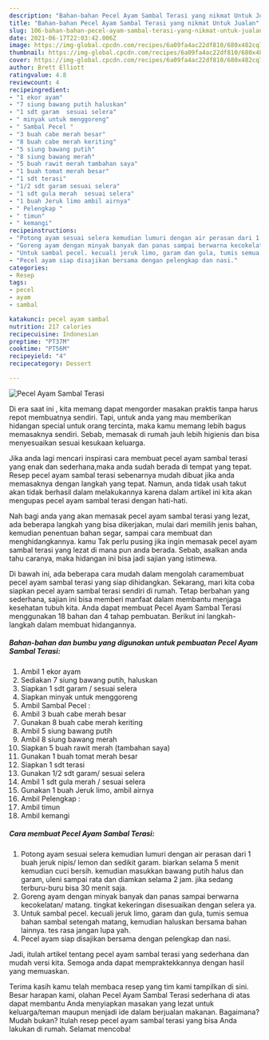 ```yaml
---
description: "Bahan-bahan Pecel Ayam Sambal Terasi yang nikmat Untuk Jualan"
title: "Bahan-bahan Pecel Ayam Sambal Terasi yang nikmat Untuk Jualan"
slug: 106-bahan-bahan-pecel-ayam-sambal-terasi-yang-nikmat-untuk-jualan
date: 2021-06-17T22:03:42.006Z
image: https://img-global.cpcdn.com/recipes/6a09fa4ac22df810/680x482cq70/pecel-ayam-sambal-terasi-foto-resep-utama.jpg
thumbnail: https://img-global.cpcdn.com/recipes/6a09fa4ac22df810/680x482cq70/pecel-ayam-sambal-terasi-foto-resep-utama.jpg
cover: https://img-global.cpcdn.com/recipes/6a09fa4ac22df810/680x482cq70/pecel-ayam-sambal-terasi-foto-resep-utama.jpg
author: Brett Elliott
ratingvalue: 4.8
reviewcount: 4
recipeingredient:
- "1 ekor ayam"
- "7 siung bawang putih haluskan"
- "1 sdt garam  sesuai selera"
- " minyak untuk menggoreng"
- " Sambal Pecel "
- "3 buah cabe merah besar"
- "8 buah cabe merah keriting"
- "5 siung bawang putih"
- "8 siung bawang merah"
- "5 buah rawit merah tambahan saya"
- "1 buah tomat merah besar"
- "1 sdt terasi"
- "1/2 sdt garam sesuai selera"
- "1 sdt gula merah  sesuai selera"
- "1 buah Jeruk limo ambil airnya"
- " Pelengkap "
- " timun"
- " kemangi"
recipeinstructions:
- "Potong ayam sesuai selera kemudian lumuri dengan air perasan dari 1 buah jeruk nipis/ lemon dan sedikit garam. biarkan selama 5 menit kemudian cuci bersih. kemudian masukkan bawang putih halus dan garam, uleni sampai rata dan diamkan selama 2 jam. jika sedang terburu-buru bisa 30 menit saja."
- "Goreng ayam dengan minyak banyak dan panas sampai berwarna kecokelatan/ matang. tingkat kekeringan disesuaikan dengan selera ya."
- "Untuk sambal pecel. kecuali jeruk limo, garam dan gula, tumis semua bahan sambal setengah matang, kemudian haluskan bersama bahan lainnya. tes rasa jangan lupa yah."
- "Pecel ayam siap disajikan bersama dengan pelengkap dan nasi."
categories:
- Resep
tags:
- pecel
- ayam
- sambal

katakunci: pecel ayam sambal 
nutrition: 217 calories
recipecuisine: Indonesian
preptime: "PT37M"
cooktime: "PT56M"
recipeyield: "4"
recipecategory: Dessert

---
```



![Pecel Ayam Sambal Terasi](https://img-global.cpcdn.com/recipes/6a09fa4ac22df810/680x482cq70/pecel-ayam-sambal-terasi-foto-resep-utama.jpg)

Di era  saat ini , kita memang dapat mengorder masakan praktis tanpa harus repot membuatnya sendiri. Tapi, untuk anda yang mau memberikan hidangan special untuk orang tercinta, maka kamu memang lebih bagus memasaknya sendiri. Sebab, memasak di rumah jauh lebih higienis dan bisa menyesuaikan sesuai kesukaan keluarga.

Jika anda lagi mencari inspirasi cara membuat pecel ayam sambal terasi yang enak dan sederhana,maka anda sudah berada di tempat yang tepat. Resep pecel ayam sambal terasi  sebenarnya mudah dibuat jika anda memasaknya dengan langkah yang tepat. Namun, anda tidak usah takut akan tidak berhasil dalam melakukannya 
karena dalam artikel ini kita akan mengupas pecel ayam sambal terasi dengan hati-hati.  



Nah bagi anda yang akan memasak pecel ayam sambal terasi yang lezat, ada beberapa langkah yang bisa dikerjakan, mulai dari memilih jenis bahan, kemudian penentuan bahan segar, sampai cara membuat dan menghidangkannya. kamu Tak perlu pusing jika ingin memasak pecel ayam sambal terasi yang lezat di mana pun anda berada. Sebab, asalkan anda  tahu caranya, maka hidangan ini bisa jadi sajian yang istimewa.

Di bawah ini, ada beberapa cara mudah dalam mengolah caramembuat pecel ayam sambal terasi yang siap dihidangkan. Sekarang, mari kita coba siapkan pecel ayam sambal terasi sendiri di rumah. Tetap berbahan yang sederhana, sajian ini bisa memberi manfaat dalam membantu menjaga kesehatan tubuh kita. Anda dapat membuat Pecel Ayam Sambal Terasi menggunakan 18 bahan dan 4 tahap pembuatan. Berikut ini langkah-langkah dalam membuat hidangannya.

<!--inarticleads1-->

##### Bahan-bahan dan bumbu yang digunakan untuk pembuatan Pecel Ayam Sambal Terasi:

1. Ambil 1 ekor ayam
1. Sediakan 7 siung bawang putih, haluskan
1. Siapkan 1 sdt garam / sesuai selera
1. Siapkan  minyak untuk menggoreng
1. Ambil  Sambal Pecel :
1. Ambil 3 buah cabe merah besar
1. Gunakan 8 buah cabe merah keriting
1. Ambil 5 siung bawang putih
1. Ambil 8 siung bawang merah
1. Siapkan 5 buah rawit merah (tambahan saya)
1. Gunakan 1 buah tomat merah besar
1. Siapkan 1 sdt terasi
1. Gunakan 1/2 sdt garam/ sesuai selera
1. Ambil 1 sdt gula merah / sesuai selera
1. Gunakan 1 buah Jeruk limo, ambil airnya
1. Ambil  Pelengkap :
1. Ambil  timun
1. Ambil  kemangi




<!--inarticleads2-->

##### Cara membuat Pecel Ayam Sambal Terasi:

1. Potong ayam sesuai selera kemudian lumuri dengan air perasan dari 1 buah jeruk nipis/ lemon dan sedikit garam. biarkan selama 5 menit kemudian cuci bersih. kemudian masukkan bawang putih halus dan garam, uleni sampai rata dan diamkan selama 2 jam. jika sedang terburu-buru bisa 30 menit saja.
1. Goreng ayam dengan minyak banyak dan panas sampai berwarna kecokelatan/ matang. tingkat kekeringan disesuaikan dengan selera ya.
1. Untuk sambal pecel. kecuali jeruk limo, garam dan gula, tumis semua bahan sambal setengah matang, kemudian haluskan bersama bahan lainnya. tes rasa jangan lupa yah.
1. Pecel ayam siap disajikan bersama dengan pelengkap dan nasi.




Jadi, itulah artikel tentang  pecel ayam sambal terasi  yang sederhana dan mudah versi kita. Semoga anda dapat mempraktekkannya dengan hasil yang memuaskan. 

Terima kasih kamu telah membaca resep yang tim kami tampilkan di sini. Besar harapan kami, olahan  Pecel Ayam Sambal Terasi sederhana di atas dapat membantu Anda menyiapkan masakan yang lezat untuk keluarga/teman maupun menjadi ide dalam berjualan makanan. Bagaimana? Mudah bukan? Itulah resep pecel ayam sambal terasi yang bisa Anda lakukan di rumah. Selamat mencoba!

